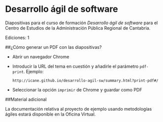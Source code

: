 # Desarrollo ágil de software

Diapositivas para el curso de formación *Desarrollo ágil de software* para el Centro de Estudios de la Administración Pública Regional de Cantabria.

Ediciones: 1

##¿Cómo generar un PDF con las diapositivas?

- Abrir un navegador Chrome
- Introducir la URL del tema en cuestión y añadirle el parámetro `pdf-print`. Ejemplo:

      http://icane.github.io/desarrollo-agil-sw/summary.html?print-pdf#/

- Seleccionar la opción `imprimir` de Chrome y guardar como PDF

##Material adicional

La documentación relativa al proyecto de ejemplo usando metodologías ágiles estará disponible en la Oficina Virtual.
